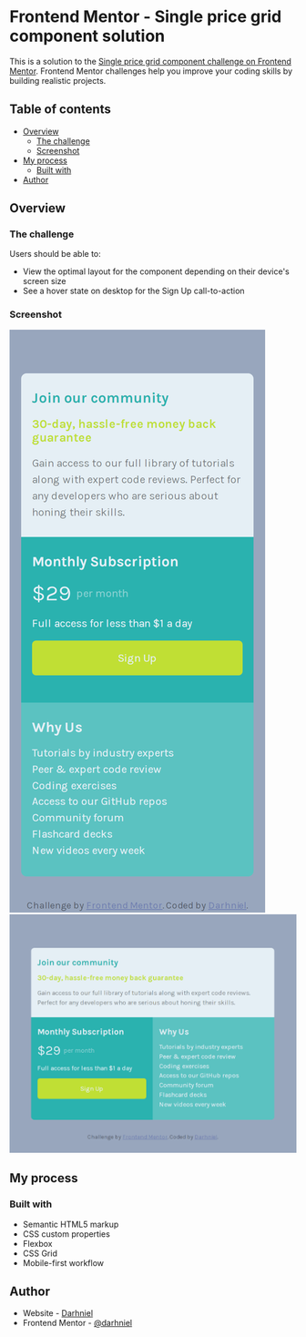 # Frontend Mentor - Single price grid component solution

This is a solution to the [Single price grid component challenge on Frontend Mentor](https://www.frontendmentor.io/challenges/single-price-grid-component-5ce41129d0ff452fec5abbbc). Frontend Mentor challenges help you improve your coding skills by building realistic projects. 

## Table of contents

- [Overview](#overview)
  - [The challenge](#the-challenge)
  - [Screenshot](#screenshot)
- [My process](#my-process)
  - [Built with](#built-with)
- [Author](#author)

## Overview

### The challenge

Users should be able to:

- View the optimal layout for the component depending on their device's screen size
- See a hover state on desktop for the Sign Up call-to-action

### Screenshot

![](./127.0.0.1_5500_(iPhone%20SE).png)
![](./127.0.0.1_5500_.png)

## My process

### Built with

- Semantic HTML5 markup
- CSS custom properties
- Flexbox
- CSS Grid
- Mobile-first workflow

## Author

- Website - [Darhniel](https://www.github.com/Darhniel)
- Frontend Mentor - [@darhniel](https://www.frontendmentor.io/profile/Darhniel)
